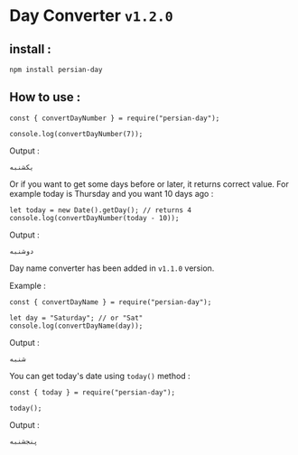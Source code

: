 # Day Converter `v1.2.0`

## install :

```
npm install persian-day
```

## How to use :

```JS
const { convertDayNumber } = require("persian-day");

console.log(convertDayNumber(7));
```

Output :

```
یکشنبه
```

Or if you want to get some days before or later, it returns correct value.
For example today is Thursday and you want 10 days ago :

```JS
let today = new Date().getDay(); // returns 4
console.log(convertDayNumber(today - 10));
```

Output :

```
دوشنبه
```

Day name converter has been added in `v1.1.0` version.

Example :

```JS
const { convertDayName } = require("persian-day");

let day = "Saturday"; // or "Sat"
console.log(convertDayName(day));
```

Output :

```
شنبه
```

You can get today's date using `today()` method :

```JS
const { today } = require("persian-day");

today();
```

Output :

```
پنجشنبه
```
